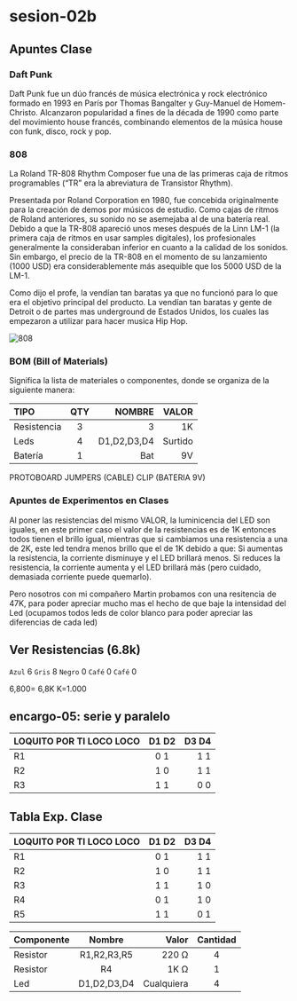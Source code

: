 # sesion-02b

## Apuntes Clase

### Daft Punk

Daft Punk fue un dúo francés de música electrónica y rock electrónico formado en 1993 en París por Thomas Bangalter y Guy-Manuel de Homem-Christo. Alcanzaron popularidad a fines de la década de 1990 como parte del movimiento house francés, combinando elementos de la música house con funk, disco, rock y pop.

### 808

La Roland TR-808 Rhythm Composer fue una de las primeras caja de ritmos programables (“TR” era la abreviatura de Transistor Rhythm).

Presentada por Roland Corporation en 1980, fue concebida originalmente para la creación de demos por músicos de estudio. Como cajas de ritmos de Roland anteriores, su sonido no se asemejaba al de una batería real. Debido a que la TR-808 apareció unos meses después de la Linn LM-1 (la primera caja de ritmos en usar samples digitales), los profesionales generalmente la consideraban inferior en cuanto a la calidad de los sonidos. Sin embargo, el precio de la TR-808 en el momento de su lanzamiento (1000 USD) era considerablemente más asequible que los 5000 USD de la LM-1.

Como dijo el profe, la vendían tan baratas ya que no funcionó para lo que era el objetivo principal del producto. La vendían tan baratas y gente de Detroit o de partes mas underground de Estados Unidos, los cuales las empezaron a utilizar para hacer musica Hip Hop.

![808](https://www.latercera.com/resizer/v2/U4E6OZFFBZFHBB7DUIXHE2YI7Q.jpg?quality=80&smart=true&auth=78470195fb9cb9b36f882eeb05927628752c62bafbee5946923b3aa6eb2e240c&width=1200&height=800)

### BOM (Bill of Materials)

Significa la lista de materiales o componentes, donde se organiza de la siguiente manera:

| TIPO     | QTY | NOMBRE        | VALOR   |
|:---------|:---:|------------:| ---------:|
| Resistencia |  3  | 3           | 1K        |
| Leds     |  4  | D1,D2,D3,D4 | Surtido   |
| Batería    |  1  | Bat         | 9V        |

PROTOBOARD
JUMPERS (CABLE)
CLIP (BATERIA 9V)

### Apuntes de Experimentos en Clases

Al poner las resistencias del mismo VALOR, la luminicencia del LED son iguales, en este primer caso el valor de la resistencias es de 1K entonces todos tienen el brillo igual, mientras que si cambiamos una resistencia a una de 2K, este led tendra menos brillo que el de 1K debido a que:
Si aumentas la resistencia, la corriente disminuye y el LED brillará menos.
Si reduces la resistencia, la corriente aumenta y el LED brillará más (pero cuidado, demasiada corriente puede quemarlo).

Pero nosotros con mi compañero Martin probamos con una resitencia de 47K, para poder apreciar mucho mas el hecho de que baje la intensidad del Led (ocupamos todos leds de color blanco para poder apreciar las diferencias de cada led)

## Ver Resistencias (6.8k)

`Azul` 6
`Gris` 8
`Negro` 0
`Café` 0
`Café`  0

6,800= 6,8K
K=1.000

## encargo-05: serie y paralelo

| LOQUITO POR TI LOCO LOCO     | D1 D2 | D3 D4|
|:-----------------------------|:-----:|-----:|
| R1 |  0 1  | 1 1 |
| R2 |  1 0  | 1 1 |
| R3 |  1 1  | 0 0 |

## Tabla Exp. Clase

| LOQUITO POR TI LOCO LOCO     | D1 D2 | D3 D4|
|:-----------------------------|:-----:|-----:|
| R1 |  0 1  | 1 1 |
| R2 |  1 0  | 1 1 |
| R3 |  1 1  | 1 0 |
| R4 |  0 1  | 1 0 |
| R5 |  1 1  | 0 1 |

| Componente | Nombre | Valor | Cantidad |
|:-----------|:------:|------:|:--------:|  
| Resistor |  R1,R2,R3,R5 | 220 Ω | 4 |
| Resistor |  R4  | 1K Ω | 1 |
| Led |  D1,D2,D3,D4  | Cualquiera | 4 |
